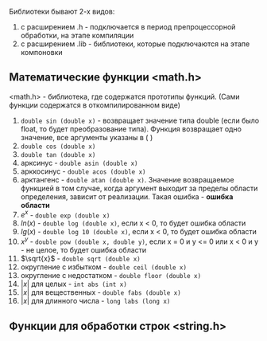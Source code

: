 Библиотеки бывают 2-х видов:
1. с расширением .h - подключается в период препроцессорной обработки, на этапе компиляции
2. с расширением .lib - библиотеки, которые подключаются на этапе компоновки

## Математические функции **<math.h>**
<math.h> - библиотека, где содержатся прототипы функций. (Сами функции содержатся в откомпилированном виде)
1. `double sin (double x)` - возвращает значение типа double (если было float, то будет преобразование типа). Функция возвращает одно значение, все аргументы указаны в ( )
2. `double cos (double x)`
3. `double tan (double x)`
4. арксинус - `double asin (double x)`
5. арккосинус - `double acos (double x)`
6. арктангенс - `double atan (double x)`. Значение возвращаемое функцией в том случае, когда аргумент выходит за пределы области определения, зависит от реализации. Такая ошибка - **ошибка области**
7. $e^x$ - `double exp (double x)` 
8. $ln(x)$ - `double log (double x)`, если x < 0, то будет ошибка области
9. $lg(x)$ - `double log 10 (double x)`, если x < 0, то будет ошибка области
10. $x^y$ - `double pow (double x, double y)`, если x = 0 и y <= 0 или x < 0 и y - не целое, то будет ошибка области
11. $\sqrt{x}$ - `double sqrt (double x)`
12. округление  с избытком - `double ceil (double x)`
13. округление с недостатком - `double floor (double x)`
14. $|x|$  для целых - `int abs (int x)`
15. $|x|$  для вещественных - `double fabs (double x)`
16. $|x|$  для длинного числа - `long labs (long x)`

## Функции для обработки строк <string.h>
